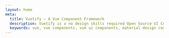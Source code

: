 ```yaml
---
layout: home
meta:
  title: Vuetify — A Vue Component Framework
  description: Vuetify is a no design skills required Open Source UI Component Framework for Vue. It provides you with all of the tools necessary to create beautiful content rich web applications.
  keywords: vue, vue components, vue ui components, material design components, vuetify, component framework, component library
---
```


<HomeEntry />

<v-divider  />

<HomeEcosystem />

<v-divider />

<HomeComponentGallery />

<v-divider thickness="2" color="primary" />

<HomeSnips />

<v-divider :color="theme.current.value.dark ? '' : 'primary'" />

<HomeSponsors />

<v-divider />

<HomeTooling />

<v-divider />

<HomeVuetifyOne />

<v-divider />

<HomeSupport />

<v-divider />

<HomeBlogs />

<v-divider />

<HomeStore />

<v-divider thickness="2" color="primary" />

<HomeDiscord />

<script setup>
  const theme = useTheme()
</script>
